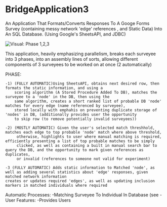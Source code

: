 # BridgeApplication3


An Application That Formats/Converts Responses To A Googe Forms Survey (containing messy network 'edge' references , and Static Data) Into An SQL Database. (Using Google's SheetsAPI, and JDBC)

![Visual: Phase 1,2,3](/BridgeApplication3/visuals/simulatedStart.png?raw=true "3 Surveyees")

This application, heavily emphasizing parallelism, breaks each surveyee into 3 phases, into an assembly lines of sorts, 
allowing different components of 3 surveyees to be worked on at once (2 automatically)

PHASE:

    -1) (FULLY AUTOMATIC)Using SheetsAPI, obtains next desired row, then formats the static information, and using a 
        scoring algorithm (A Stored Procedure Added To DB), matches the surveyee to a 'node' in the DB, then using the
        same algorithm, creates a short ranked list of probable DB 'node' matches for every edge (name referenced by surveyee), 
        stored locally with emphahis on preventing duplicate storage of 'nodes' in DB, (additionally provides user the opportunity 
        to skip row (to remove potentially invalid surveyees))
    
    -2) (MOSTLY AUTOMATIC) Given the user's selected match threshhold, matches each edge to top probable 'node' match where above threshold, 
         otherwise, highlights to user where manual matching is required, efficiently presenting a list of top probable matches to be simply 
         clicked, as well as containing a built in manual search bar to query the DB, and the opportunity to mark given references as duplicates, 
         or invalid (references to someone not valid for experiment) 
        
    -3 (FULLY AUTOMATIC) Adds static information to Matched 'node', as well as adding several statistics about 'edge' responses, given matched network information 
    creates or updates required 'edges', as well as updating inclusion markers in matched individuals where required
        


Automatic Processes:
    -Matching Surveyee To Individual In Database (see 
    -
User Features:
    -Provides Users
